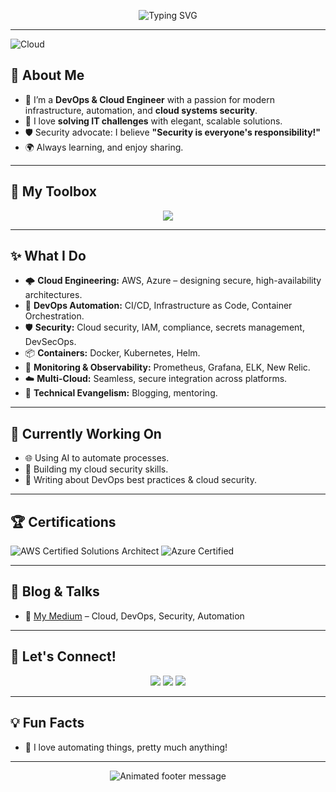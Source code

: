 <!--
Hi there, I'm Agnes 👋
-->
<p align="center">
  <img src="https://readme-typing-svg.demolab.com?font=Fira+Code&size=26&pause=1000&color=F77361&background=060A0C&vCenter=true&multiline=true&width=750&height=100&lines=Hi+there,+I'm+Agnes!;DevOps+%7C+Cloud+Engineer+%7C+Security+Enthusiast;Building+secure+and+scalable+cloud+solutions+%E2%9C%A8" alt="Typing SVG">
</p>

---

![Cloud](https://github.com/agnes4him/agnes4him/assets/1111111/cloud-animation.gif)

## 🚀 About Me

- 🔭 I’m a **DevOps & Cloud Engineer** with a passion for modern infrastructure, automation, and **cloud systems security**.
- 🎯 I love **solving IT challenges** with elegant, scalable solutions.
- 🛡️ Security advocate: I believe **"Security is everyone's responsibility!"**
- 🌍 Always learning, and enjoy sharing.

---

## 🧰 My Toolbox

<div align="center">
  <img src="https://skillicons.dev/icons?i=aws,azure,docker,kubernetes,terraform,ansible,jenkins,githubactions,linux,python,bash,powershell" />
</div>

---

## ✨ What I Do

- 🌩️ **Cloud Engineering:** AWS, Azure – designing secure, high-availability architectures.
- 🔄 **DevOps Automation:** CI/CD, Infrastructure as Code, Container Orchestration.
- 🛡️ **Security:** Cloud security, IAM, compliance, secrets management, DevSecOps.
- 📦 **Containers:** Docker, Kubernetes, Helm.
- 🔧 **Monitoring & Observability:** Prometheus, Grafana, ELK, New Relic.
- ☁️ **Multi-Cloud:** Seamless, secure integration across platforms.
- 💬 **Technical Evangelism:** Blogging, mentoring.

---

## 🎯 Currently Working On

- 🌐 Using AI to automate processes.
- 🔐 Building my cloud security skills.
- 📝 Writing about DevOps best practices & cloud security.

---

## 🏆 Certifications

![AWS Certified Solutions Architect](https://img.shields.io/badge/AWS_Solutions_Architect-232F3E?style=flat&logo=amazon-aws&logoColor=white)
![Azure Certified](https://img.shields.io/badge/Microsoft_Azure-0078D4?style=flat&logo=microsoft-azure&logoColor=white)

---

## 📝 Blog & Talks

- 📰 [My Medium](https://medium.com/@ojuhagnes) – Cloud, DevOps, Security, Automation

---

## 🤝 Let's Connect!

<p align="center">
  <a href="https://www.linkedin.com/in/agnes-olorundare-446055b8/"><img src="https://img.shields.io/badge/LinkedIn-blue?style=flat&logo=linkedin"></a>
  <a href="https://twitter.com/agnes4him"><img src="https://img.shields.io/badge/Twitter-blue?style=flat&logo=twitter"></a>
  <a href="mailto:ojuhagnes@gmail.com"><img src="https://img.shields.io/badge/Email-D14836?style=flat&logo=gmail&logoColor=white"></a>
</p>

---

## 💡 Fun Facts

- 🧩 I love automating things, pretty much anything!

---

<p align="center">
  <img src="https://readme-typing-svg.demolab.com?font=Fira+Code&size=20&duration=3000&pause=500&color=F77361&background=060A0C&vCenter=true&width=600&height=40&lines=Let's+secure+the+cloud+together!+%F0%9F%92%A1" alt="Animated footer message">
</p>
